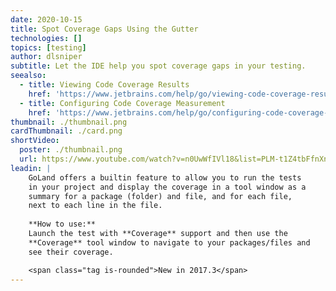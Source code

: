 ```yaml
---
date: 2020-10-15
title: Spot Coverage Gaps Using the Gutter
technologies: []
topics: [testing]
author: dlsniper
subtitle: Let the IDE help you spot coverage gaps in your testing.
seealso:
  - title: Viewing Code Coverage Results
    href: 'https://www.jetbrains.com/help/go/viewing-code-coverage-results.html'
  - title: Configuring Code Coverage Measurement
    href: 'https://www.jetbrains.com/help/go/configuring-code-coverage-measurement.html'
thumbnail: ./thumbnail.png
cardThumbnail: ./card.png
shortVideo:
  poster: ./thumbnail.png
  url: https://www.youtube.com/watch?v=n0UwWfIVl18&list=PLM-t1Z4tbFfnXnghmtk6WVz10_pivOw25&index=30&t=0s
leadin: |
    GoLand offers a builtin feature to allow you to run the tests
    in your project and display the coverage in a tool window as a
    summary for a package (folder) and file, and for each file,
    next to each line in the file.
    
    **How to use:**
    Launch the test with **Coverage** support and then use the
    **Coverage** tool window to navigate to your packages/files and
    see their coverage.

    <span class="tag is-rounded">New in 2017.3</span>
---
```

